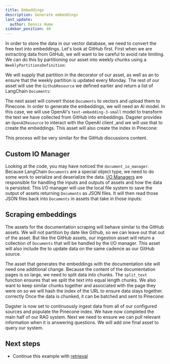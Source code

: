```yaml
---
title: Embeddings
description: Generate embeddings
last_update:
  author: Dennis Hume
sidebar_position: 40
---
```


In order to store the data in our vector database, we need to convert the free text into embeddings. Let's look at GitHub first. First when we are extracting data from GitHub, we will want to be careful to avoid rate limiting. We can do this by partitioning our asset into weekly chunks using a `WeeklyPartitionsDefinition`:

<CodeExample
  path="docs_projects/project_ask_ai_dagster/src/project_ask_ai_dagster/defs/ingestion.py"
  language="python"
  startAfter="start_partition"
  endBefore="end_partition"
  title="src/project_ask_ai_dagster/defs/ingestion.py"
/>

We will supply that partition in the decorator of our asset, as well as an <PyObject section="assets" module="dagster" object="AutomationCondition" /> to ensure that the weekly partition is updated every Monday. The rest of our asset will use the `GithubResource` we defined earlier and return a list of LangChain `Documents`:

<CodeExample
  path="docs_projects/project_ask_ai_dagster/src/project_ask_ai_dagster/defs/ingestion.py"
  language="python"
  startAfter="start_github_issues_raw"
  endBefore="end_github_issues_raw"
  title="src/project_ask_ai_dagster/defs/ingestion.py"
/>

The next asset will convert those `Documents` to vectors and upload them to Pinecone. In order to generate the embeddings, we will need an AI model. In this case, we will use OpenAI's `text-embedding-3-small` model to transform the text we have collected from GitHub into embeddings. Dagster provides an `OpenAIResource` to interact with the OpenAI client ,and we will use that to create the embeddings. This asset will also create the index in Pinecone:

<CodeExample
  path="docs_projects/project_ask_ai_dagster/src/project_ask_ai_dagster/defs/ingestion.py"
  language="python"
  startAfter="start_github_issues_embeddings"
  endBefore="end_github_issues_embeddings"
  title="src/project_ask_ai_dagster/defs/ingestion.py"
/>

This process will be very similar for the GitHub discussions content.

## Custom IO Manager

Looking at the code, you may have noticed the `document_io_manager`. Because LangChain `Documents` are a special object type, we need to do some work to serialize and deserialize the data. [I/O Managers](/guides/build/io-managers/) are responsible for handling the inputs and outputs of assets and how the data is persisted. This I/O manager will use the local file system to save the output of assets returning `Documents` as JSON files. It will then read those JSON files back into `Documents` in assets that take in those inputs:

<CodeExample
  path="docs_projects/project_ask_ai_dagster/src/project_ask_ai_dagster/defs/io_managers.py"
  language="python"
  startAfter="start_io_manager"
  endBefore="end_io_manager"
  title="src/project_ask_ai_dagster/defs/io_managers.py"
/>

## Scraping embeddings

The assets for the documentation scraping will behave similar to the GitHub assets. We will not partition by date like Github, so we can leave out that out of the asset. But like the GitHub assets, our ingestion asset will return a collection of `Documents` that will be handled by the I/O manager. This asset will also include the <PyObject section="assets" module="dagster" object="AutomationCondition" /> to update data on the same cadence as our GitHub source.

The asset that generates the embeddings with the documentation site will need one additional change. Because the content of the documentation pages is so large, we need to split data into chunks. The `split_text` function ensures that we split the text into equal length chunks. We also want to keep similar chunks together and associated with the page they were on so we will hash the index of the URL to ensure data stays together. correctly Once the data is chunked, it can be batched and sent to Pinecone:

<CodeExample
  path="docs_projects/project_ask_ai_dagster/src/project_ask_ai_dagster/defs/ingestion.py"
  language="python"
  startAfter="start_batch"
  endBefore="end_batch"
  title="src/project_ask_ai_dagster/defs/ingestion.py"
/>

Dagster is now set to continuously ingest data from all of our configured sources and populate the Pinecone index. We have now completed the main half of our RAG system. Next we need to ensure we can pull relevant information when it is answering questions. We will add one final asset to query our system.

## Next steps

- Continue this example with [retrieval](/examples/rag/retrieval)
